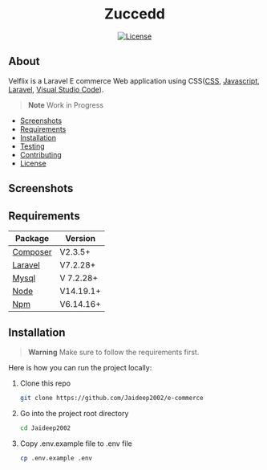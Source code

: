 <h1 align="center">Zuccedd</h1>
<p align="center"><a href="https://github.com/sathviksai002/e-commerce/blob/main/LICENSE.md"><img src="https://poser.pugx.org/cpriego/valet-linux/license.svg" alt="License"></a>
</p>


## About
Velflix is a Laravel E commerce Web application using CSS([CSS](https://developer.mozilla.org/en-US/docs/Web/CSS), [Javascript](https://devdocs.io/javascript/), [Laravel](https://laravel.com/), [Visual Studio Code](https://code.visualstudio.com/docs/introvideos/basics)).

> **Note**
> Work in Progress

* [Screenshots](#screenshots)
* [Requirements](#requirements)
* [Installation](#installation)
* [Testing](#testing)
* [Contributing](#contributing)
* [License](#license)


<a name="screenshots"></a>
## Screenshots





<a name="requirements"></a>
## Requirements

Package | Version
--- | ---
[Composer](https://getcomposer.org/)  | V2.3.5+
[Laravel](https://laravel.com/docs/7.x/readme) | V7.2.28+
[Mysql](https://www.mysql.com/)  |V 7.2.28+
[Node](https://nodejs.org/en/) | V14.19.1+
[Npm](https://nodejs.org/en/)  | V6.14.16+ 

<a name="installation"></a>
## Installation

> **Warning**
> Make sure to follow the requirements first.


Here is how you can run the project locally:
1. Clone this repo
    ```sh
    git clone https://github.com/Jaideep2002/e-commerce
    ```

1. Go into the project root directory
    ```sh
    cd Jaideep2002
    ```

1. Copy .env.example file to .env file
    ```sh
    cp .env.example .env
    ```
